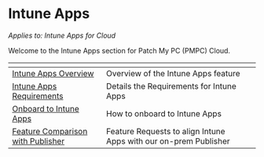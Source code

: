 # Intune Apps

_Applies to: Intune Apps for Cloud_

Welcome to the Intune Apps section for Patch My PC (PMPC) Cloud.

<table data-view="cards"><thead><tr><th></th><th></th><th></th></tr></thead><tbody><tr><td><a href="intune-apps-overview.md">Intune Apps Overview</a></td><td>Overview of the Intune Apps feature</td><td></td></tr><tr><td><a href="intune-apps-requirements.md">Intune Apps Requirements</a></td><td>Details the Requirements for Intune Apps</td><td></td></tr><tr><td><a href="onboard-to-intune-apps/">Onboard to Intune Apps</a></td><td>How to onboard to Intune Apps</td><td></td></tr><tr><td><a href="feature-comparison-with-publisher.md">Feature Comparison with Publisher</a></td><td>Feature Requests to align  Intune Apps with our on-prem Publisher</td><td></td></tr></tbody></table>

